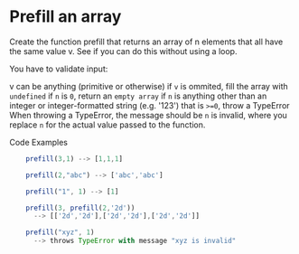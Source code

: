 # Prefill an array

Create the function prefill that returns an array of n elements that all have the same value v. See if you can do this without using a loop.

You have to validate input:

v can be anything (primitive or otherwise)
if `v` is ommited, fill the array with `undefined`
if `n` is `0`, return an `empty array`
if `n` is anything other than an integer or integer-formatted string (e.g. '123') that is `>=0`, throw a TypeError
When throwing a TypeError, the message should be `n` is invalid, where you replace `n` for the actual value passed to the function.

Code Examples
```js
    prefill(3,1) --> [1,1,1]

    prefill(2,"abc") --> ['abc','abc']

    prefill("1", 1) --> [1]

    prefill(3, prefill(2,'2d'))
      --> [['2d','2d'],['2d','2d'],['2d','2d']]

    prefill("xyz", 1)
      --> throws TypeError with message "xyz is invalid"

```